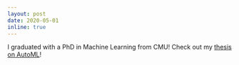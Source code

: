 ```yaml
---
layout: post
date: 2020-05-01
inline: true 
---
```


I graduated with a PhD in Machine Learning from CMU!  Check out my [thesis on AutoML](https://www.ml.cmu.edu/research/phd-dissertation-pdfs/thesis_li_liam.pdf)!
